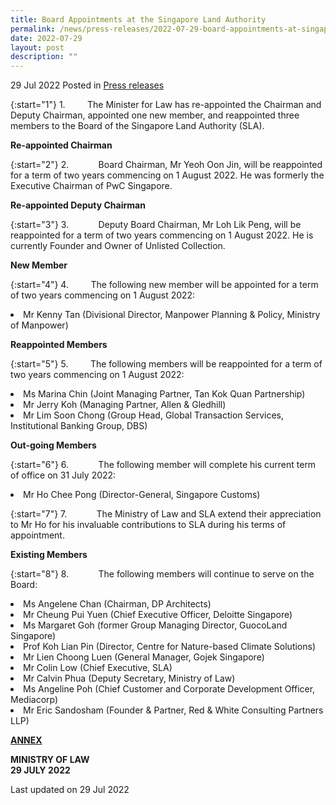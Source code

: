 ```yaml
---
title: Board Appointments at the Singapore Land Authority
permalink: /news/press-releases/2022-07-29-board-appointments-at-singapore-land-authority
date: 2022-07-29
layout: post
description: ""
---
```

29 Jul 2022 Posted in [Press releases](/news/press-releases)

{:start="1"}
1.         The Minister for Law has re-appointed the Chairman and Deputy Chairman, appointed one new member, and reappointed three members to the Board of the Singapore Land Authority (SLA).

**Re-appointed Chairman**

{:start="2"}
2.            Board Chairman, Mr Yeoh Oon Jin, will be reappointed for a term of two years commencing on 1 August 2022. He was formerly the Executive Chairman of PwC Singapore.

**Re-appointed Deputy Chairman**

{:start="3"}
3.            Deputy Board Chairman, Mr Loh Lik Peng, will be reappointed for a term of two years commencing on 1 August 2022. He is currently Founder and Owner of Unlisted Collection.

**New Member**

{:start="4"}
4.         The following new member will be appointed for a term of two years commencing on 1 August 2022:

<li>Mr Kenny Tan (Divisional Director, Manpower Planning & Policy, Ministry of Manpower)</li>

**Reappointed Members**

{:start="5"}
5.         The following members will be reappointed for a term of two years commencing on 1 August 2022:

<li>Ms Marina Chin (Joint Managing Partner, Tan Kok Quan Partnership)</li>

<li>Mr Jerry Koh (Managing Partner, Allen & Gledhill)</li>

<li>Mr Lim Soon Chong (Group Head, Global Transaction Services, Institutional Banking Group, DBS)</li>

**Out-going Members**

{:start="6"}
6.            The following member will complete his current term of office on 31 July 2022:     

<li>Mr Ho Chee Pong (Director-General, Singapore Customs)</li>

{:start="7"}
7.            The Ministry of Law and SLA extend their appreciation to Mr Ho for his invaluable contributions to SLA during his terms of appointment.

**Existing Members**

{:start="8"}
8.            The following members will continue to serve on the Board:

<li>Ms Angelene Chan (Chairman, DP Architects)</li>

<li>Mr Cheung Pui Yuen (Chief Executive Officer, Deloitte Singapore)</li>

<li>Ms Margaret Goh (former Group Managing Director, GuocoLand Singapore)</li>

<li>Prof Koh Lian Pin (Director, Centre for Nature-based Climate Solutions)</li>

<li>Mr Lien Choong Luen (General Manager, Gojek Singapore)</li>

<li>Mr Colin Low (Chief Executive, SLA)</li>

<li>Mr Calvin Phua (Deputy Secretary, Ministry of Law)</li>

<li>Ms Angeline Poh (Chief Customer and Corporate Development Officer, Mediacorp)</li>

<li>Mr Eric Sandosham (Founder & Partner, Red & White Consulting Partners LLP)</li>
  
<b><u>ANNEX</u></b>


**MINISTRY OF LAW**
<br>**29 JULY 2022**



<p class="right-side-updated">Last updated on 29 Jul 2022</p>